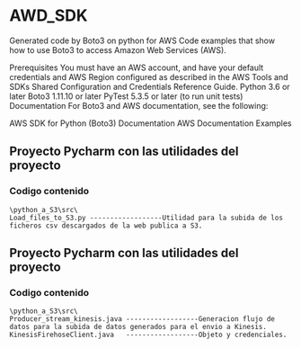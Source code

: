# AWD_SDK
Generated code by Boto3 on python for AWS
Code examples that show how to use Boto3 to access Amazon Web Services (AWS).

Prerequisites
You must have an AWS account, and have your default credentials and AWS Region configured as described in the AWS Tools and SDKs Shared Configuration and Credentials Reference Guide.
Python 3.6 or later
Boto3 1.11.10 or later
PyTest 5.3.5 or later (to run unit tests)
Documentation
For Boto3 and AWS documentation, see the following:

AWS SDK for Python (Boto3) Documentation
AWS Documentation
Examples

## Proyecto  Pycharm con las utilidades del proyecto
### Codigo contenido
	\python_a_S3\src\
    Load_files_to_S3.py ------------------Utilidad para la subida de los ficheros csv descargados de la web publica a S3.
## Proyecto  Pycharm con las utilidades del proyecto
### Codigo contenido
	\python_a_S3\src\
	Producer_stream_kinesis.java ------------------Generacion flujo de datos para la subida de datos generados para el envio a Kinesis.  
	KinesisFirehoseClient.java   ------------------Objeto y credenciales.